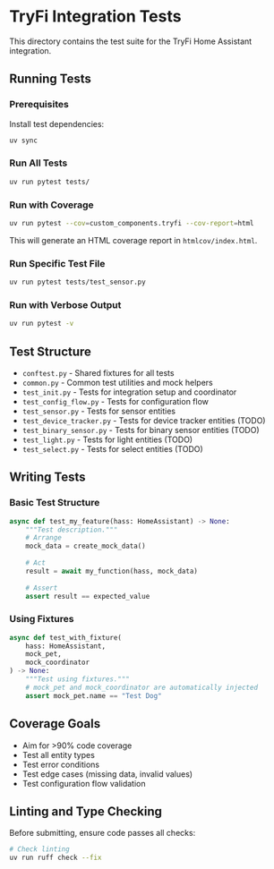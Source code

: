 # TryFi Integration Tests

This directory contains the test suite for the TryFi Home Assistant integration.

## Running Tests

### Prerequisites

Install test dependencies:
```bash
uv sync
```

### Run All Tests
```bash
uv run pytest tests/
```

### Run with Coverage
```bash
uv run pytest --cov=custom_components.tryfi --cov-report=html
```

This will generate an HTML coverage report in `htmlcov/index.html`.

### Run Specific Test File
```bash
uv run pytest tests/test_sensor.py
```

### Run with Verbose Output
```bash
uv run pytest -v
```

## Test Structure

- `conftest.py` - Shared fixtures for all tests
- `common.py` - Common test utilities and mock helpers
- `test_init.py` - Tests for integration setup and coordinator
- `test_config_flow.py` - Tests for configuration flow
- `test_sensor.py` - Tests for sensor entities
- `test_device_tracker.py` - Tests for device tracker entities (TODO)
- `test_binary_sensor.py` - Tests for binary sensor entities (TODO)
- `test_light.py` - Tests for light entities (TODO)
- `test_select.py` - Tests for select entities (TODO)

## Writing Tests

### Basic Test Structure
```python
async def test_my_feature(hass: HomeAssistant) -> None:
    """Test description."""
    # Arrange
    mock_data = create_mock_data()
    
    # Act
    result = await my_function(hass, mock_data)
    
    # Assert
    assert result == expected_value
```

### Using Fixtures
```python
async def test_with_fixture(
    hass: HomeAssistant,
    mock_pet,
    mock_coordinator
) -> None:
    """Test using fixtures."""
    # mock_pet and mock_coordinator are automatically injected
    assert mock_pet.name == "Test Dog"
```

## Coverage Goals

- Aim for >90% code coverage
- Test all entity types
- Test error conditions
- Test edge cases (missing data, invalid values)
- Test configuration flow validation

## Linting and Type Checking

Before submitting, ensure code passes all checks:

```bash
# Check linting
uv run ruff check --fix
```
